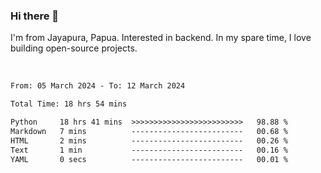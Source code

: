 ### Hi there 👋

I'm from Jayapura, Papua. Interested in backend. In my spare time, I love building open-source projects.

<br>

 
 <!--START_SECTION:waka-->

```txt
From: 05 March 2024 - To: 12 March 2024

Total Time: 18 hrs 54 mins

Python     18 hrs 41 mins  >>>>>>>>>>>>>>>>>>>>>>>>>   98.88 %
Markdown   7 mins          -------------------------   00.68 %
HTML       2 mins          -------------------------   00.26 %
Text       1 min           -------------------------   00.16 %
YAML       0 secs          -------------------------   00.01 %
```

<!--END_SECTION:waka-->
